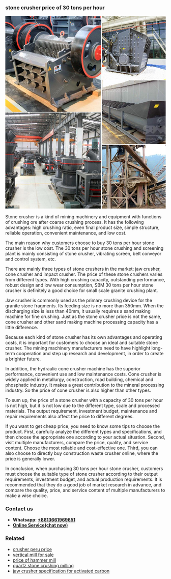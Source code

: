<h3>stone crusher price of 30 tons per hour</h3><img src='1702950562.jpg' alt=''><p>Stone crusher is a kind of mining machinery and equipment with functions of crushing ore after coarse crushing process. It has the following advantages: high crushing ratio, even final product size, simple structure, reliable operation, convenient maintenance, and low cost.</p><p>The main reason why customers choose to buy 30 tons per hour stone crusher is the low cost. The 30 tons per hour stone crushing and screening plant is mainly consisting of stone crusher, vibrating screen, belt conveyor and control system, etc.</p><p>There are mainly three types of stone crushers in the market: jaw crusher, cone crusher and impact crusher. The price of these stone crushers varies from different types. With high crushing capacity, outstanding performance, robust design and low wear consumption, SBM 30 tons per hour stone crusher is definitely a good choice for small scale granite crushing plant.</p><p>Jaw crusher is commonly used as the primary crushing device for the granite stone fragments. Its feeding size is no more than 350mm. When the discharging size is less than 40mm, it usually requires a sand making machine for fine crushing. Just as the stone crusher price is not the same, cone crusher and other sand making machine processing capacity has a little difference.</p><p>Because each kind of stone crusher has its own advantages and operating costs, it is important for customers to choose an ideal and suitable stone crusher. The mining machinery manufacturers need to have highlight long-term cooperation and step up research and development, in order to create a brighter future.</p><p>In addition, the hydraulic cone crusher machine has the superior performance, convenient use and low maintenance costs. Cone crusher is widely applied in metallurgy, construction, road building, chemical and phosphatic industry. It makes a great contribution to the mineral processing industry. So the price of cone crusher is also higher than other types.</p><p>To sum up, the price of a stone crusher with a capacity of 30 tons per hour is not high, but it is not low due to the different type, scale and processed materials. The output requirement, investment budget, maintenance and repair requirements also affect the price to different degrees.</p><p>If you want to get cheap price, you need to know some tips to choose the product. First, carefully analyze the different types and specifications, and then choose the appropriate one according to your actual situation. Second, visit multiple manufacturers, compare the price, quality, and service content. Choose the most reliable and cost-effective one. Third, you can also choose to directly buy construction waste crusher online, where the price is generally lower.</p><p>In conclusion, when purchasing 30 tons per hour stone crusher, customers must choose the suitable type of stone crusher according to their output requirements, investment budget, and actual production requirements. It is recommended that they do a good job of market research in advance, and compare the quality, price, and service content of multiple manufacturers to make a wise choice.</p><h3>Contact us</h3><ul><li><strong>Whatsapp:&nbsp;<a href="https://wa.me/8613661969651">+8613661969651</a></strong></li><li><a href="https://swt.shibang-china.com/?git&amp;zhl&amp;stone crusher price of 30 tons per hour"><strong>Online Service(chat now)</strong></a></li></ul><h3>Related</h3><ul><li><a href='crusher peru price.md'>crusher peru price</a></li><li><a href='vertical mill for sale.md'>vertical mill for sale</a></li><li><a href='price of hammer mill.md'>price of hammer mill</a></li><li><a href='quartz stone crushing milling.md'>quartz stone crushing milling</a></li><li><a href='jaw crusher specification for activated carbon.md'>jaw crusher specification for activated carbon</a></li></ul>